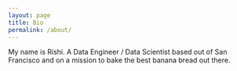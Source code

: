 ```yaml
---
layout: page
title: Bio
permalink: /about/
---
```


My name is Rishi. A Data Engineer / Data Scientist based out of San Francisco and on a mission to bake the best banana bread out there.
